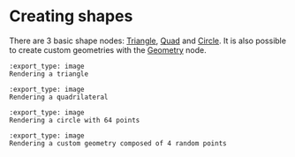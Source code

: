 # Creating shapes

There are 3 basic shape nodes: [Triangle], [Quad] and [Circle]. It is also
possible to create custom geometries with the [Geometry] node.

```{nope} shapes.triangle
:export_type: image
Rendering a triangle
```

```{nope} shapes.quad
:export_type: image
Rendering a quadrilateral
```

```{nope} shapes.circle
:export_type: image
Rendering a circle with 64 points
```

```{nope} shapes.geometry
:export_type: image
Rendering a custom geometry composed of 4 random points
```

[Triangle]: /usr/ref/libnopegl.md#triangle
[Quad]: /usr/ref/libnopegl.md#quad
[Circle]: /usr/ref/libnopegl.md#circle
[Geometry]: /usr/ref/libnopegl.md#geometry

